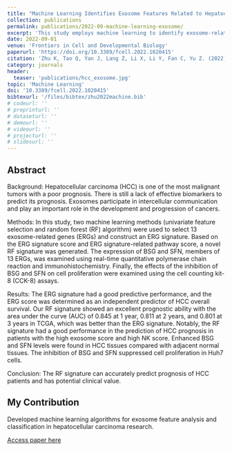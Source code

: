 ```yaml
---
title: "Machine Learning Identifies Exosome Features Related to Hepatocellular Carcinoma"
collection: publications
permalink: publications/2022-09-machine-learning-exosome/
excerpt: 'This study employs machine learning to identify exosome-related genes as prognostic biomarkers for hepatocellular carcinoma, constructing a novel random forest signature with excellent predictive performance.'
date: 2022-09-01
venue: 'Frontiers in Cell and Developmental Biology'
paperurl: 'https://doi.org/10.3389/fcell.2022.1020415'
citation: 'Zhu K, Tao Q, Yan J, Lang Z, Li X, Li Y, Fan C, Yu Z. (2022). &quot;Machine Learning Identifies Exosome Features Related to Hepatocellular Carcinoma.&quot; <i>Frontiers in Cell and Developmental Biology</i>. DOI: 10.3389/fcell.2022.1020415'
category: journals
header:
  teaser: 'publications/hcc_exosome.jpg'
topic: 'Machine Learning'
doi: '10.3389/fcell.2022.1020415'
bibtexurl: '/files/bibtex/zhu2022machine.bib'
# codeurl: ''
# preprinturl: ''
# dataseturl: ''
# demourl: ''
# videourl: ''
# projecturl: ''
# slidesurl: ''
---
```


## Abstract

Background: Hepatocellular carcinoma (HCC) is one of the most malignant tumors with a poor prognosis. There is still a lack of effective biomarkers to predict its prognosis. Exosomes participate in intercellular communication and play an important role in the development and progression of cancers.

Methods: In this study, two machine learning methods (univariate feature selection and random forest (RF) algorithm) were used to select 13 exosome-related genes (ERGs) and construct an ERG signature. Based on the ERG signature score and ERG signature-related pathway score, a novel RF signature was generated. The expression of BSG and SFN, members of 13 ERGs, was examined using real-time quantitative polymerase chain reaction and immunohistochemistry. Finally, the effects of the inhibition of BSG and SFN on cell proliferation were examined using the cell counting kit-8 (CCK-8) assays.

Results: The ERG signature had a good predictive performance, and the ERG score was determined as an independent predictor of HCC overall survival. Our RF signature showed an excellent prognostic ability with the area under the curve (AUC) of 0.845 at 1 year, 0.811 at 2 years, and 0.801 at 3 years in TCGA, which was better than the ERG signature. Notably, the RF signature had a good performance in the prediction of HCC prognosis in patients with the high exosome score and high NK score. Enhanced BSG and SFN levels were found in HCC tissues compared with adjacent normal tissues. The inhibition of BSG and SFN suppressed cell proliferation in Huh7 cells.

Conclusion: The RF signature can accurately predict prognosis of HCC patients and has potential clinical value.

## My Contribution

Developed machine learning algorithms for exosome feature analysis and classification in hepatocellular carcinoma research.

[Access paper here](https://doi.org/10.3389/fcell.2022.1020415) 